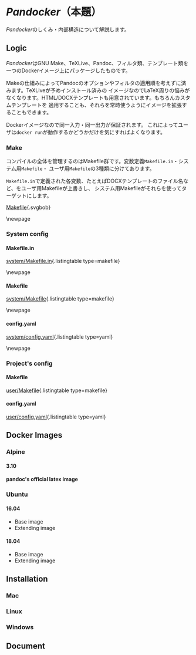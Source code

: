 # *Pandocker*（本題）

*Pandocker*のしくみ・内部構造について解説します。

## Logic

*Pandocker*はGNU Make、TeXLive、Pandoc、フィルタ類、テンプレート類を一つのDockerイメージ上にパッケージしたものです。

Makeの仕組みによってPandocのオプションやフィルタの適用順を考えずに済みます。TeXLiveが予めインストール済みの
イメージなのでLaTeX周りの悩みがなくなります。HTML/DOCXテンプレートも用意されています。もちろんカスタムテンプレートを
適用することも、それらを常時使うようにイメージを拡張することもできます。

Dockerイメージなので同一入力・同一出力が保証されます。
これによってユーザは`docker run`が動作するかどうかだけを気にすればよくなります。

### Make

コンパイルの全体を管理するのはMakefile群です。変数定義`Makefile.in`・システム用`Makefile`・
ユーザ用`Makefile`の3種類に分けてあります。

`Makefile.in`で定義された各変数、たとえばDOCXテンプレートのファイル名など、をユーザ用Makefileが上書きし、
システム用Makefileがそれらを使ってターゲットにします。

[Makefile](data/makefiles.bob){.svgbob}

\newpage

### System config
#### Makefile.in

[system/Makefile.in](/usr/var/pandoc_misc/system/Makefile.in){.listingtable type=makefile}

\newpage

#### Makefile

[system/Makefile](/usr/var/pandoc_misc/system/Makefile){.listingtable type=makefile}

\newpage

#### config.yaml

[system/config.yaml](/usr/var/pandoc_misc/system/config.yaml){.listingtable type=yaml}

\newpage

### Project's config

#### Makefile

[user/Makefile](./Makefile){.listingtable type=makefile}

#### config.yaml

[user/config.yaml](./markdown/config.yaml){.listingtable type=yaml}

## Docker Images
### Alpine
#### 3.10
#### pandoc's official latex image
### Ubuntu
#### 16.04

- Base image
- Extending image

#### 18.04

- Base image
- Extending image

## Installation
### Mac
### Linux
### Windows
## Document

